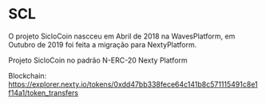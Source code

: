 # SCL
O projeto SicloCoin nascceu em Abril de 2018 na WavesPlatform, em Outubro de 2019 foi feita a migração para NextyPlatform.

Projeto  SicloCoin no padrão N-ERC-20
Nexty Platform

Blockchain: https://explorer.nexty.io/tokens/0xdd47bb338fece64c141b8c571115491c8e1f14a1/token_transfers
